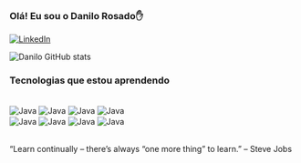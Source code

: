 

### Olá! Eu sou o Danilo Rosado✋

[![LinkedIn](https://img.shields.io/badge/LinkedIn-0077B5?style=for-the-badge&logo=linkedin&logoColor=white)](https://www.linkedin.com/in/danilo-rosado-414b311a3)

![Danilo GitHub stats](https://github-readme-stats.vercel.app/api?username=Danilo-mr&show_icons=true&theme=swift)

### Tecnologias que estou aprendendo

<div style="display: inline_block"><br/>
    <img align="center" alt="Java" src="https://img.shields.io/badge/Java-ED8B00?style=for-the-badge&logo=java&logoColor=white"/>
    <img align="center" alt="Java" src="https://img.shields.io/badge/Spring-6DB33F?style=for-the-badge&logo=spring&logoColor=white"/>
    <img align="center" alt="Java" src="https://img.shields.io/badge/Hibernate-59666C?style=for-the-badge&logo=Hibernate&logoColor=white"/>
    <img align="center" alt="Java" src="https://img.shields.io/badge/PostgreSQL-316192?style=for-the-badge&logo=postgresql&logoColor=white"/><br/>
    <img align="center" alt="Java" src="https://img.shields.io/badge/HTML-239120?style=for-the-badge&logo=html5&logoColor=white"/>
    <img align="center" alt="Java" src="https://img.shields.io/badge/CSS-239120?&style=for-the-badge&logo=css3&logoColor=white"/>
    <img align="center" alt="Java" src="https://img.shields.io/badge/JavaScript-323330?style=for-the-badge&logo=javascript&logoColor=F7DF1E"/>
    <img align="center" alt="Java" src="https://img.shields.io/badge/TypeScript-007ACC?style=for-the-badge&logo=typescript&logoColor=white"/>
</div><br/>

“Learn continually – there’s always “one more thing” to learn.” – Steve Jobs 
